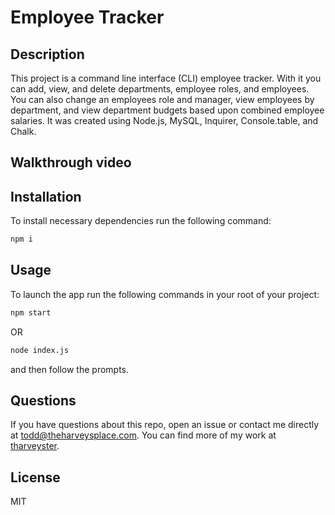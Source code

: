 # Employee Tracker

## Description
This project is a command line interface (CLI) employee tracker. With it you can add, view, and delete departments, employee roles, and employees. You can also change an employees role and manager, view employees by department, and view department budgets based upon combined employee salaries. It was created using Node.js, MySQL, Inquirer, Console.table, and Chalk.

## Walkthrough video

## Installation
To install necessary dependencies run the following command:
```bash
npm i
```

## Usage
To launch the app run the following commands in your root of your project:
```bash
npm start
```
OR
```bash
node index.js
```
and then follow the prompts.

## Questions
If you have questions about this repo, open an issue or contact me directly at todd@theharveysplace.com. You can find more of my work at [tharveyster](https://github.com/tharveyster).

## License
MIT